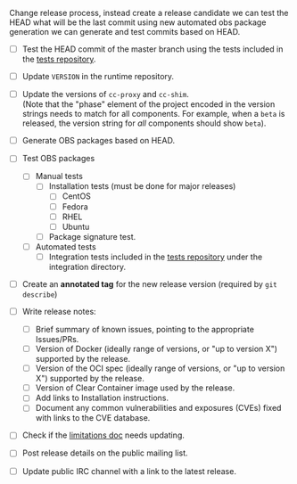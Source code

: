 Change release process, instead create a release candidate we can test the HEAD what will be the last commit using new automated obs package generation we can generate and test commits based on HEAD.

- [ ] Test the HEAD commit of the master branch using the tests included in the [tests repository][tests].
- [ ] Update ```VERSION``` in the runtime repository.
- [ ] Update the versions of `cc-proxy` and `cc-shim`.<br/>
  (Note that the "phase" element of the project encoded in the version strings needs to match for all components. For example, when a `beta` is released, the version string for *all* components should show `beta`).
- [ ] Generate OBS packages based on HEAD.
- [ ] Test OBS packages
	- [ ] Manual tests
		- [ ] Installation tests (must be done for major releases)
			- [ ] CentOS
			- [ ] Fedora
			- [ ] RHEL
			- [ ] Ubuntu
		- [ ] Package signature test.
	- [ ] Automated tests
		- [ ] Integration tests included in the [tests repository][tests] under the integration directory.
- [ ] Create an **annotated tag** for the new release version (required by `git describe`)
- [ ] Write release notes:
  - [ ] Brief summary of known issues, pointing to the appropriate Issues/PRs.
  - [ ] Version of Docker (ideally range of versions, or "up to version X") supported by the release.
  - [ ] Version of the OCI spec (ideally range of versions, or "up to version X") supported by the release.
  - [ ] Version of Clear Container image used by the release.
  - [ ] Add links to Installation instructions.
  - [ ] Document any common vulnerabilities and exposures (CVEs) fixed with links to the CVE database.
- [ ] Check if the [limitations doc](https://github.com/clearcontainers/runtime/blob/master/docs/limitations.md) needs updating.
- [ ] Post release details on the public mailing list.
- [ ] Update public IRC channel with a link to the latest release.


[tests]: https://github.com/clearcontainers/tests
